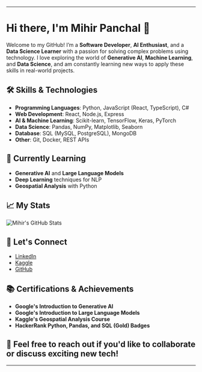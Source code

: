 
---

# Hi there, I'm Mihir Panchal 👋

Welcome to my GitHub! I’m a **Software Developer**, **AI Enthusiast**, and a **Data Science Learner** with a passion for solving complex problems using technology. I love exploring the world of **Generative AI**, **Machine Learning**, and **Data Science**, and am constantly learning new ways to apply these skills in real-world projects.

## 🛠️ Skills & Technologies
- **Programming Languages**: Python, JavaScript (React, TypeScript), C#
- **Web Development**: React, Node.js, Express
- **AI & Machine Learning**: Scikit-learn, TensorFlow, Keras, PyTorch
- **Data Science**: Pandas, NumPy, Matplotlib, Seaborn
- **Database**: SQL (MySQL, PostgreSQL), MongoDB
- **Other**: Git, Docker, REST APIs

## 🌱 Currently Learning
- **Generative AI** and **Large Language Models**  
- **Deep Learning** techniques for NLP  
- **Geospatial Analysis** with Python

## 📈 My Stats

![Mihir's GitHub Stats](https://github-readme-stats.vercel.app/api?username=MIHIRPANCHAL13&show_icons=true&hide_title=true&count_private=true&hide=prs&theme=radical)

## 📍 Let's Connect

- [LinkedIn](www.linkedin.com/in/mihir-panchal-86588b1b2/)
- [Kaggle](https://www.kaggle.com/mihirpanchal13)
- [GitHub](https://github.com/MIHIRPANCHAL13)


## 📚 Certifications & Achievements

- **Google's Introduction to Generative AI**
- **Google's Introduction to Large Language Models**
- **Kaggle's Geospatial Analysis Course**
- **HackerRank Python, Pandas, and SQL (Gold) Badges**

## 💬 Feel free to reach out if you'd like to collaborate or discuss exciting new tech!

---
